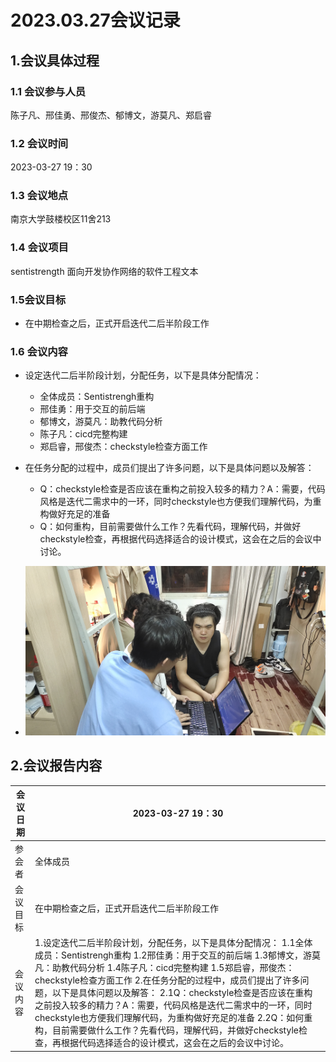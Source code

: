# 2023.03.27会议记录

## 1.会议具体过程

### 1.1 会议参与人员

陈子凡、邢佳勇、邢俊杰、郁博文，游莫凡、郑启睿

### 1.2 会议时间

2023-03-27 19：30

### 1.3 会议地点

南京大学鼓楼校区11舍213

### 1.4 会议项目

sentistrength 面向开发协作网络的软件工程文本

### 1.5会议目标

- 在中期检查之后，正式开启迭代二后半阶段工作

### 1.6 会议内容

- 设定迭代二后半阶段计划，分配任务，以下是具体分配情况：
  - 全体成员：Sentistrengh重构
  - 邢佳勇：用于交互的前后端
  - 郁博文，游莫凡：助教代码分析
  - 陈子凡：cicd完整构建
  - 郑启睿，邢俊杰：checkstyle检查方面工作

- 在任务分配的过程中，成员们提出了许多问题，以下是具体问题以及解答：
  - Q：checkstyle检查是否应该在重构之前投入较多的精力？A：需要，代码风格是迭代二需求中的一环，同时checkstyle也方便我们理解代码，为重构做好充足的准备
  - Q：如何重构，目前需要做什么工作？先看代码，理解代码，并做好checkstyle检查，再根据代码选择适合的设计模式，这会在之后的会议中讨论。

- ![0327](..\img\0327.jpg)


## 2.会议报告内容

| 会议日期 | 2023-03-27 19：30                                            |
| -------- | ------------------------------------------------------------ |
| 参会者   | 全体成员                                                     |
| 会议目标 | 在中期检查之后，正式开启迭代二后半阶段工作                   |
| 会议内容 | 1.设定迭代二后半阶段计划，分配任务，以下是具体分配情况：    1.1全体成员：Sentistrengh重构 1.2邢佳勇：用于交互的前后端 1.3郁博文，游莫凡：助教代码分析 1.4陈子凡：cicd完整构建 1.5郑启睿，邢俊杰：checkstyle检查方面工作 2.在任务分配的过程中，成员们提出了许多问题，以下是具体问题以及解答：  2.1Q：checkstyle检查是否应该在重构之前投入较多的精力？A：需要，代码风格是迭代二需求中的一环，同时checkstyle也方便我们理解代码，为重构做好充足的准备 2.2Q：如何重构，目前需要做什么工作？先看代码，理解代码，并做好checkstyle检查，再根据代码选择适合的设计模式，这会在之后的会议中讨论。 |

